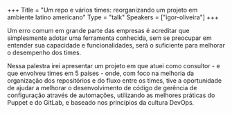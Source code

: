 +++
Title = "Um repo e vários times: reorganizando um projeto em ambiente latino americano"
Type = "talk"
Speakers = ["igor-oliveira"]
+++

Um erro comum em grande parte das empresas é acreditar que simplesmente adotar uma ferramenta conhecida, sem se preocupar em entender sua capacidade e funcionalidades, será o suficiente para melhorar o desempenho dos times.

Nessa palestra irei apresentar um projeto em que atuei como consultor - e que envolveu times em 5 países - onde, com foco na melhoria da organização dos repositórios e do fluxo entre os times, tive a oportunidade de ajudar a melhorar o desenvolvimento de código de gerência de configuração através de automações, utilizando as melhores práticas do Puppet e do GitLab, e baseado nos princípios da cultura DevOps.

